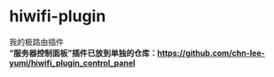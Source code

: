 # hiwifi-plugin
我的极路由插件  
**“服务器控制面板”插件已放到单独的仓库：https://github.com/chn-lee-yumi/hiwifi_plugin_control_panel**  
